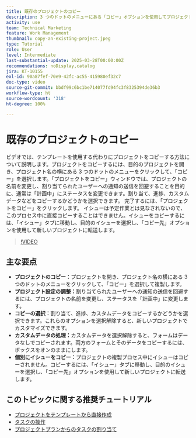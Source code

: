 ```yaml
---
title: 既存のプロジェクトのコピー
description: 3 つのドットのメニューにある「コピー」オプションを使用してプロジェクトを簡単に複製し、名前を変更してステータスを「計画中」に設定し、カスタムデータとフォームをコピーし、「イシュー」タブからイシューを個別に転送して調整されたプロジェクト設定を行うことができます。
activity: use
team: Technical Marketing
feature: Work Management
thumbnail: copy-an-existing-project.jpeg
type: Tutorial
role: User
level: Intermediate
last-substantial-update: 2025-03-28T00:00:00Z
recommendations: noDisplay,catalog
jira: KT-10155
exl-id: 90a87fef-70e9-42fc-ac55-415980ef32c7
doc-type: video
source-git-commit: bbdf99c6bc1be714077fd94fc3f8325394de36b3
workflow-type: ht
source-wordcount: '318'
ht-degree: 100%

---
```


# 既存のプロジェクトのコピー

ビデオでは、テンプレートを使用する代わりにプロジェクトをコピーする方法について説明します。プロジェクトをコピーするには、目的のプロジェクトを開き、プロジェクト名の横にある 3 つのドットのメニューをクリックして、「コピー」を選択します。「プロジェクトをコピー」ウィンドウでは、プロジェクトの名前を変更し、割り当てられたユーザーへの通知の送信を回避することを目的に、通常は「計画中」にステータスを変更できます。割り当て、進捗、カスタムデータなどをコピーするかどうかを選択できます。
完了するには、「プロジェクトをコピー」をクリックします。
イシューは予定作業とは見なされないので、このプロセス中に直接コピーすることはできません。イシューをコピーするには、「イシュー」タブに移動し、目的のイシューを選択し、「コピー先」オプションを使用して新しいプロジェクトに転送します。


>[!VIDEO](https://video.tv.adobe.com/v/3456037/?quality=12&learn=on&enablevpops=1)

## 主な要点

* **プロジェクトのコピー：**&#x200B;プロジェクトを開き、プロジェクト名の横にある 3 つのドットのメニューをクリックして、「コピー」を選択して複製します。
* **プロジェクト設定の調整：**&#x200B;割り当てられたユーザーへの通知の送信を回避するには、プロジェクトの名前を変更し、ステータスを「計画中」に変更します。
* **コピーの選択：**&#x200B;割り当て、進捗、カスタムデータをコピーするかどうかを選択できます。これらのオプションを選択解除すると、新しいプロジェクトでカスタマイズできます。
* **カスタムデータの処理：**&#x200B;カスタムデータを選択解除すると、フォームはデータなしでコピーされます。両方のフォームとそのデータをコピーするには、ボックスをオンのままにします。
* **個別にイシューをコピー：**&#x200B;プロジェクトの複製プロセス中にイシューはコピーされません。コピーするには、「イシュー」タブに移動し、目的のイシューを選択し、「コピー先」オプションを使用して新しいプロジェクトに転送します。


## このトピックに関する推奨チュートリアル

* [プロジェクトをテンプレートから直接作成](/help/manage-work/create-and-manage-project-templates/create-a-project-directly-from-a-template.md)
* [タスクの操作](/help/manage-work/tasks/work-with-tasks.md)
* [プロジェクトプランからのタスクの割り当て](/help/manage-work/tasks/assign-tasks-from-the-project-plan.md)
